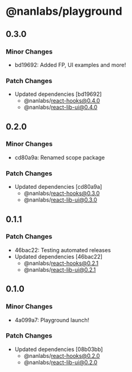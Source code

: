 # @nanlabs/playground

## 0.3.0

### Minor Changes

- bd19692: Added FP, UI examples and more!

### Patch Changes

- Updated dependencies [bd19692]
  - @nanlabs/react-hooks@0.4.0
  - @nanlabs/react-lib-ui@0.4.0

## 0.2.0

### Minor Changes

- cd80a9a: Renamed scope package

### Patch Changes

- Updated dependencies [cd80a9a]
  - @nanlabs/react-hooks@0.3.0
  - @nanlabs/react-lib-ui@0.3.0

## 0.1.1

### Patch Changes

- 46bac22: Testing automated releases
- Updated dependencies [46bac22]
  - @nanlabs/react-hooks@0.2.1
  - @nanlabs/react-lib-ui@0.2.1

## 0.1.0

### Minor Changes

- 4a099a7: Playground launch!

### Patch Changes

- Updated dependencies [08b03bb]
  - @nanlabs/react-hooks@0.2.0
  - @nanlabs/react-lib-ui@0.2.0
